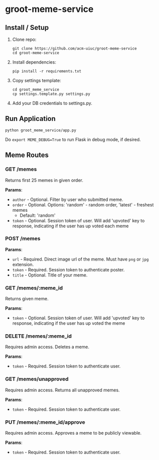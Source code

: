 # groot-meme-service

## Install / Setup
1. Clone repo:

    ```
    git clone https://github.com/acm-uiuc/groot-meme-service
    cd groot-meme-service
    ```

2. Install dependencies:

    ```
    pip install -r requirements.txt
    ```

3. Copy settings template:

    ```
    cd groot_meme_service
    cp settings.template.py settings.py
    ```

4. Add your DB credentials to settings.py.

## Run Application
```
python groot_meme_service/app.py
```

Do `export MEME_DEBUG=True` to run Flask in debug mode, if desired.

## Meme Routes

### GET /memes

Returns first 25 memes in given order.

**Params**:

- `author` - Optional. Filter by user who submitted meme.
- `order` - Optional. Options: 'random' - random order, 'latest' - freshest memes
    - Default: 'random'
- `token` - Optional. Session token of user. Will add 'upvoted' key to response, indicating if the user has up voted each meme


### POST /memes

**Params**:

- `url` - Required. Direct image url of the meme. Must have `png` or `jpg` extension.
- `token` - Required. Session token to authenticate poster.
- `title` - Optional. Title of your meme.

### GET /memes/:meme_id

Returns given meme.

**Params**:

- `token` - Optional. Session token of user. Will add 'upvoted' key to response, indicating if the user has up voted the meme

### DELETE /memes/:meme_id

Requires admin access. Deletes a meme.

**Params**:
- `token` - Required. Session token to authenticate user.


### GET /memes/unapproved

Requires admin access. Returns all unapproved memes.

**Params**:
- `token` - Required. Session token to authenticate user.

### PUT /memes/:meme_id/approve

Requires admin access. Approves a meme to be publicly viewable.

**Params**:
- `token` - Required. Session token to authenticate user.


